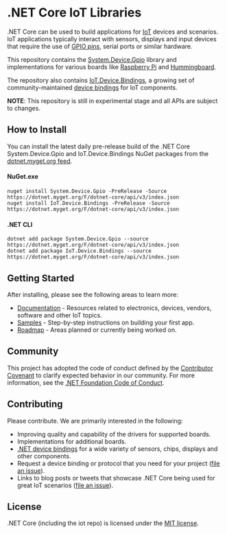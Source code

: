# .NET Core IoT Libraries

.NET Core can be used to build applications for [IoT](https://en.wikipedia.org/wiki/Internet_of_things) devices and scenarios. IoT applications typically interact with sensors, displays and input devices that require the use of [GPIO pins](https://en.wikipedia.org/wiki/General-purpose_input/output), serial ports or similar hardware.

This repository contains the [System.Device.Gpio](https://www.nuget.org/packages/System.Device.Gpio) library and implementations for various boards like [Raspberry Pi](https://www.raspberrypi.org/) and [Hummingboard](https://www.solid-run.com/nxp-family/hummingboard/).

The repository also contains [IoT.Device.Bindings](https://www.nuget.org/packages/Iot.Device.Bindings), a growing set of community-maintained [device bindings](src/devices/README.md) for IoT components.

**NOTE**: This repository is still in experimental stage and all APIs are subject to changes.

## How to Install

You can install the latest daily pre-release build of the .NET Core System.Device.Gpio and IoT.Device.Bindings NuGet packages from the [dotnet.myget.org feed](https://dotnet.myget.org/feed/dotnet-core/package/nuget/System.Device.Gpio).
  
#### NuGet.exe
~~~~
nuget install System.Device.Gpio -PreRelease -Source https://dotnet.myget.org/F/dotnet-core/api/v3/index.json
nuget install IoT.Device.Bindings -PreRelease -Source https://dotnet.myget.org/F/dotnet-core/api/v3/index.json
~~~~

#### .NET CLI
~~~~
dotnet add package System.Device.Gpio --source https://dotnet.myget.org/F/dotnet-core/api/v3/index.json
dotnet add package IoT.Device.Bindings --source https://dotnet.myget.org/F/dotnet-core/api/v3/index.json
~~~~

## Getting Started

After installing, please see the following areas to learn more:

* [Documentation](Documentation/README.md) - Resources related to electronics, devices, vendors, software and other IoT topics.
* [Samples](samples/README.md) - Step-by-step instructions on building your first app.
* [Roadmap](Documentation/roadmap.md) - Areas planned or currently being worked on.

## Community 

This project has adopted the code of conduct defined by the [Contributor Covenant](https://contributor-covenant.org/)
to clarify expected behavior in our community. For more information, see the [.NET Foundation Code of Conduct](https://www.dotnetfoundation.org/code-of-conduct).

## Contributing

Please contribute. We are primarily interested in the following:

* Improving quality and capability of the drivers for supported boards.
* Implementations for additional boards.
* [.NET device bindings](src/devices) for a wide variety of sensors, chips, displays and other components.
* Request a device binding or protocol that you need for your project ([file an issue](https://github.com/dotnet/iot/issues)).
* Links to blog posts or tweets that showcase .NET Core being used for great IoT scenarios ([file an issue](https://github.com/dotnet/iot/issues)).

## License

.NET Core (including the iot repo) is licensed under the [MIT license](LICENSE).
